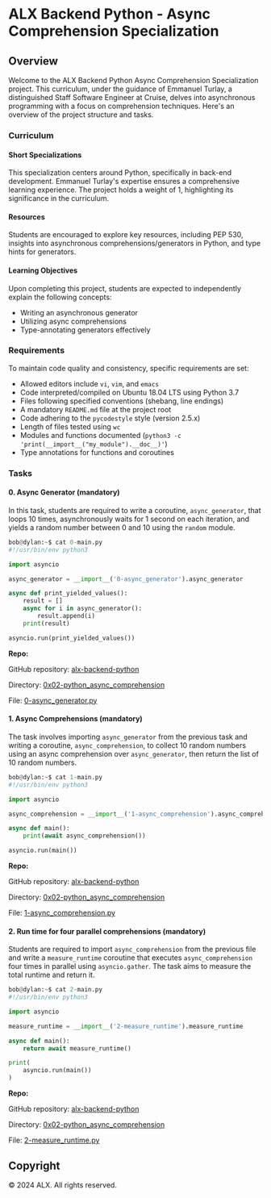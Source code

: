 # ALX Backend Python - Async Comprehension Specialization

## Overview

Welcome to the ALX Backend Python Async Comprehension Specialization project. This curriculum, under the guidance of Emmanuel Turlay, a distinguished Staff Software Engineer at Cruise, delves into asynchronous programming with a focus on comprehension techniques. Here's an overview of the project structure and tasks.

### Curriculum

#### Short Specializations

This specialization centers around Python, specifically in back-end development. Emmanuel Turlay's expertise ensures a comprehensive learning experience. The project holds a weight of 1, highlighting its significance in the curriculum.

#### Resources

Students are encouraged to explore key resources, including PEP 530, insights into asynchronous comprehensions/generators in Python, and type hints for generators.

#### Learning Objectives

Upon completing this project, students are expected to independently explain the following concepts:
- Writing an asynchronous generator
- Utilizing async comprehensions
- Type-annotating generators effectively

### Requirements

To maintain code quality and consistency, specific requirements are set:
- Allowed editors include `vi`, `vim`, and `emacs`
- Code interpreted/compiled on Ubuntu 18.04 LTS using Python 3.7
- Files following specified conventions (shebang, line endings)
- A mandatory `README.md` file at the project root
- Code adhering to the `pycodestyle` style (version 2.5.x)
- Length of files tested using `wc`
- Modules and functions documented (`python3 -c 'print(__import__("my_module").__doc__)'`)
- Type annotations for functions and coroutines

### Tasks

#### 0. Async Generator (mandatory)

In this task, students are required to write a coroutine, `async_generator`, that loops 10 times, asynchronously waits for 1 second on each iteration, and yields a random number between 0 and 10 using the `random` module.

```python
bob@dylan:~$ cat 0-main.py
#!/usr/bin/env python3

import asyncio

async_generator = __import__('0-async_generator').async_generator

async def print_yielded_values():
    result = []
    async for i in async_generator():
        result.append(i)
    print(result)

asyncio.run(print_yielded_values())
```

**Repo:**

GitHub repository: [alx-backend-python](#)

Directory: [0x02-python_async_comprehension](#)

File: [0-async_generator.py](#)

#### 1. Async Comprehensions (mandatory)

The task involves importing `async_generator` from the previous task and writing a coroutine, `async_comprehension`, to collect 10 random numbers using an async comprehension over `async_generator`, then return the list of 10 random numbers.

```python
bob@dylan:~$ cat 1-main.py
#!/usr/bin/env python3

import asyncio

async_comprehension = __import__('1-async_comprehension').async_comprehension

async def main():
    print(await async_comprehension())

asyncio.run(main())
```

**Repo:**

GitHub repository: [alx-backend-python](#)

Directory: [0x02-python_async_comprehension](#)

File: [1-async_comprehension.py](#)

#### 2. Run time for four parallel comprehensions (mandatory)

Students are required to import `async_comprehension` from the previous file and write a `measure_runtime` coroutine that executes `async_comprehension` four times in parallel using `asyncio.gather`. The task aims to measure the total runtime and return it.

```python
bob@dylan:~$ cat 2-main.py
#!/usr/bin/env python3

import asyncio

measure_runtime = __import__('2-measure_runtime').measure_runtime

async def main():
    return await measure_runtime()

print(
    asyncio.run(main())
)
```

**Repo:**

GitHub repository: [alx-backend-python](#)

Directory: [0x02-python_async_comprehension](#)

File: [2-measure_runtime.py](#)

## Copyright

© 2024 ALX. All rights reserved.
